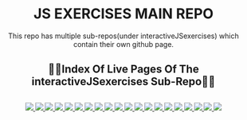 <div align="center">
  <h1>JS EXERCISES MAIN REPO</h1>
  <p>This repo has multiple sub-repos(under interactiveJSexercises) which contain their own github page.</p>
  <h2>🔗📄Index Of Live Pages Of The interactiveJSexercises Sub-Repo📄🔗<h2>
</div>

<div align="center">
	<a href="https://ehkarabas.github.io/js-exercises/interactiveJSexercises/basicCalculator/">
		<img src="https://img.shields.io/badge/basic%20calculator-%23.svg?&style=for-the-badge&logo=www&logoColor=white%22&color=black">
	</a>
	<a href="https://ehkarabas.github.io/js-exercises/interactiveJSexercises/scheduleChecker/">
		<img src="https://img.shields.io/badge/schedule%20checker-%23.svg?&style=for-the-badge&logo=www&logoColor=white%22&color=black">
	</a>
	<a href="https://ehkarabas.github.io/js-exercises/interactiveJSexercises/increasedWageCalc/">
		<img src="https://img.shields.io/badge/increased%20wage%20calculator-%23.svg?&style=for-the-badge&logo=www&logoColor=white%22&color=black">
	</a>
	<a href="https://ehkarabas.github.io/js-exercises/interactiveJSexercises/creditEligibilityChecker/">
		<img src="https://img.shields.io/badge/credit%20eligibility%20checker-%23.svg?&style=for-the-badge&logo=www&logoColor=white%22&color=black">
	</a>
	<a href="https://ehkarabas.github.io/js-exercises/interactiveJSexercises/inputValidation/">
		<img src="https://img.shields.io/badge/input%20validation-%23.svg?&style=for-the-badge&logo=www&logoColor=white%22&color=black">
	</a>
	<a href="https://ehkarabas.github.io/js-exercises/interactiveJSexercises/averageCalculator/">
		<img src="https://img.shields.io/badge/average%20calculator-%23.svg?&style=for-the-badge&logo=www&logoColor=white%22&color=black">
	</a>
	<a href="https://ehkarabas.github.io/js-exercises/interactiveJSexercises/baseExponentCalculator/">
		<img src="https://img.shields.io/badge/base%20exponent%20calculator-%23.svg?&style=for-the-badge&logo=www&logoColor=white%22&color=black">
	</a>
	<a href="https://ehkarabas.github.io/js-exercises/interactiveJSexercises/digitCountCalculator/">
		<img src="https://img.shields.io/badge/digits%20count%20calculator-%23.svg?&style=for-the-badge&logo=www&logoColor=white%22&color=black">
	</a>
	<a href="https://ehkarabas.github.io/js-exercises/interactiveJSexercises/gradeAverageCalculator/">
		<img src="https://img.shields.io/badge/grade%20average%20calculator-%23.svg?&style=for-the-badge&logo=www&logoColor=white%22&color=black">
	</a>
	<a href="https://ehkarabas.github.io/js-exercises/interactiveJSexercises/primeFactorsCalculator/">
		<img src="https://img.shields.io/badge/prime%20factors%20calculator-%23.svg?&style=for-the-badge&logo=www&logoColor=white%22&color=black">
	</a>
	<a href="https://ehkarabas.github.io/js-exercises/interactiveJSexercises/numberGuessingGame/">
		<img src="https://img.shields.io/badge/number%20guessing%20game-%23.svg?&style=for-the-badge&logo=www&logoColor=white%22&color=black">
	</a>
	<a href="https://ehkarabas.github.io/js-exercises/interactiveJSexercises/closestPalindromicFinder/">
		<img src="https://img.shields.io/badge/closest%20palindromic-%23.svg?&style=for-the-badge&logo=www&logoColor=white%22&color=black">
	</a>
	<a href="https://ehkarabas.github.io/js-exercises/interactiveJSexercises/sentenceCapitalizer/">
		<img src="https://img.shields.io/badge/sentence%20capitalizer-%23.svg?&style=for-the-badge&logo=www&logoColor=white%22&color=black">
	</a>
	<a href="https://ehkarabas.github.io/js-exercises/interactiveJSexercises/emailPartialEncyription/">
		<img src="https://img.shields.io/badge/email%20encyription-%23.svg?&style=for-the-badge&logo=www&logoColor=white%22&color=black">
	</a>
	<a href="https://ehkarabas.github.io/js-exercises/interactiveJSexercises/arrayAverageCalculator/">
		<img src="https://img.shields.io/badge/avg%20calculator-%23.svg?&style=for-the-badge&logo=www&logoColor=white%22&color=black">
	</a>
	<a href="https://ehkarabas.github.io/js-exercises/interactiveJSexercises/digitsSorter/">
		<img src="https://img.shields.io/badge/digits%20sorter-%23.svg?&style=for-the-badge&logo=www&logoColor=white%22&color=black">
	</a>
	<a href="https://ehkarabas.github.io/js-exercises/interactiveJSexercises/consonantsFiltering/">
		<img src="https://img.shields.io/badge/letter%20filtering-%23.svg?&style=for-the-badge&logo=www&logoColor=white%22&color=black">
	</a>
	<a href="https://ehkarabas.github.io/js-exercises/interactiveJSexercises/repeatingOccurences/">
		<img src="https://img.shields.io/badge/nonunique%20finder-%23.svg?&style=for-the-badge&logo=www&logoColor=white%22&color=black">
	</a>
	<a href="https://ehkarabas.github.io/js-exercises/interactiveJSexercises/squareAndSum/">
		<img src="https://img.shields.io/badge/square&sum-%23.svg?&style=for-the-badge&logo=www&logoColor=white%22&color=black">
	</a>
	<a href="https://ehkarabas.github.io/js-exercises/interactiveJSexercises/keyboardKeyPress/">
		<img src="https://img.shields.io/badge/key%20press-%23.svg?&style=for-the-badge&logo=www&logoColor=white%22&color=black">
	</a>
</div>

